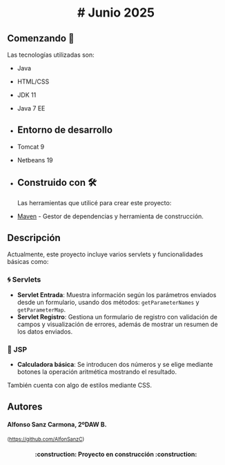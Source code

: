 <h1 align="center"># Junio 2025 </h1>

## Comenzando 🚀
Las tecnologías utilizadas son:

* Java 

* HTML/CSS

* JDK 11

*  Java 7 EE

*  ## Entorno de desarrollo

* Tomcat 9

* Netbeans 19

* ## Construido con 🛠️

  Las herramientas que utilicé para crear este proyecto:

* [Maven](https://maven.apache.org/) - Gestor de dependencias y herramienta de construcción.

## Descripción
Actualmente, este proyecto incluye varios servlets y funcionalidades básicas como:

### 🌀 Servlets

* **Servlet Entrada**: Muestra información según los parámetros enviados desde un formulario, usando dos métodos: `getParameterNames` y `getParameterMap`.
* **Servlet Registro**: Gestiona un formulario de registro con validación de campos y visualización de errores, además de mostrar un resumen de los datos enviados.

### 📄 JSP

* **Calculadora básica**: Se introducen dos números y se elige mediante botones la operación aritmética mostrando el resultado.

También cuenta con algo de estilos mediante CSS.

## Autores

<h4>Alfonso Sanz Carmona, 2ºDAW B.</h4>

<sub>(https://github.com/AlfonSanzC)</sub> 

<h4 align="center">
:construction: Proyecto en construcción :construction:
</h4>
